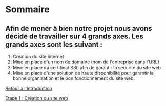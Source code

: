 # Sommaire

## Afin de mener à bien notre projet nous avons décidé de travailler sur 4 grands axes. Les grands axes sont les suivant :

1. Création du site internet 
2. Mise en place d'un nom de domaine (nom de l'entreprise dans l'URL)
3. Mise en place du certificat SSL afin de garantir la sécurité du site web
4. Mise en place d'une solution de haute disponibilité pour garantir la bonne organisation et le bon fonctionnement du site web.

[Retour à l'introduction](https://github.com/kevinguyodo/Linux-deuxieme-annee/blob/main/TP2/Introduction.md)

[Etape 1 : Création du site web](https://github.com/kevinguyodo/Linux-deuxieme-annee/blob/main/TP2/Cr%C3%A9ation%20site%20web.md)
